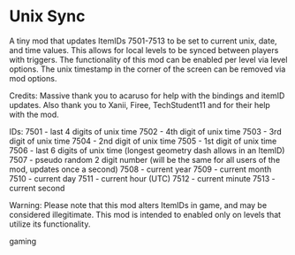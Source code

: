 # Unix Sync

A tiny mod that updates ItemIDs 7501-7513 to be set to current unix, date, and time values.
This allows for local levels to be synced between players with triggers.
The functionality of this mod can be enabled per level via level options.
The unix timestamp in the corner of the screen can be removed via mod options.

Credits:
Massive thank you to <cy>acaruso</c> for help with the bindings and itemID updates.
Also thank you to Xanii, Firee, TechStudent11 and for their help with the mod.

IDs:
7501 - last 4 digits of unix time
7502 - 4th digit of unix time
7503 - 3rd digit of unix time
7504 - 2nd digit of unix time
7505 - 1st digit of unix time
7506 - last 6 digits of unix time (longest geometry dash allows in an ItemID)
7507 - pseudo random 2 digit number (will be the same for all users of the mod, updates once a second)
7508 - current year
7509 - current month
7510 - current day
7511 - current hour (UTC)
7512 - current minute
7513 - current second

<cr>Warning:
Please note that this mod alters ItemIDs in game, and may be considered illegitimate.
This mod is intended to enabled only on levels that utilize its functionality.</c>

gaming